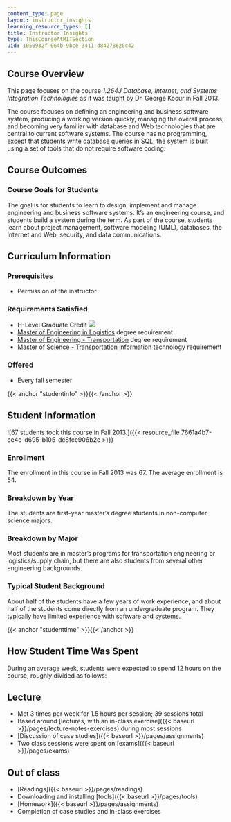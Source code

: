```yaml
---
content_type: page
layout: instructor_insights
learning_resource_types: []
title: Instructor Insights
type: ThisCourseAtMITSection
uid: 1050932f-064b-9bce-3411-d84278620c42
---
```


Course Overview
---------------

This page focuses on the course _1.264J Database, Internet, and Systems Integration Technologies_ as it was taught by Dr. George Kocur in Fall 2013.

The course focuses on defining an engineering and business software system, producing a working version quickly, managing the overall process, and becoming very familiar with database and Web technologies that are central to current software systems. The course has no programming, except that students write database queries in SQL; the system is built using a set of tools that do not require software coding.

Course Outcomes
---------------

### Course Goals for Students

The goal is for students to learn to design, implement and manage engineering and business software systems. It’s an engineering course, and students build a system during the term. As part of the course, students learn about project management, software modeling (UML), databases, the Internet and Web, security, and data communications.

Curriculum Information
----------------------

### Prerequisites

*   Permission of the instructor

### Requirements Satisfied

*   H-Level Graduate Credit ![](/images/educator/icon-question-hlevel.png)
*   [Master of Engineering in Logistics](https://scm.mit.edu/) degree requirement
*   [Master of Engineering - Transportation](https://cee.mit.edu/graduate/MEng/Transportation) degree requirement
*   [Master of Science - Transportation](http://cee.mit.edu/graduate/mst) information technology requirement

### Offered

*   Every fall semester

{{< anchor "studentinfo" >}}{{< /anchor >}}

Student Information
-------------------

![67 students took this course in Fall 2013.]({{< resource_file 7661a4b7-ce4c-d695-b105-dc8fce906b2c >}})

### Enrollment

The enrollment in this course in Fall 2013 was 67. The average enrollment is 54.

### Breakdown by Year

The students are first-year master’s degree students in non-computer science majors.

### Breakdown by Major

Most students are in master’s programs for transportation engineering or logistics/supply chain, but there are also students from several other engineering backgrounds.

### Typical Student Background

About half of the students have a few years of work experience, and about half of the students come directly from an undergraduate program. They typically have limited experience with software and systems.

{{< anchor "studenttime" >}}{{< /anchor >}}

How Student Time Was Spent
--------------------------

During an average week, students were expected to spend 12 hours on the course, roughly divided as follows:

Lecture
-------

*   Met 3 times per week for 1.5 hours per session; 39 sessions total
*   Based around [lectures, with an in-class exercise]({{< baseurl >}}/pages/lecture-notes-exercises) during most sessions
*   [Discussion of case studies]({{< baseurl >}}/pages/assignments)
*   Two class sessions were spent on [exams]({{< baseurl >}}/pages/exams)

Out of class
------------

*   [Readings]({{< baseurl >}}/pages/readings)
*   Downloading and installing [tools]({{< baseurl >}}/pages/tools)
*   [Homework]({{< baseurl >}}/pages/assignments)
*   Completion of case studies and in-class exercises